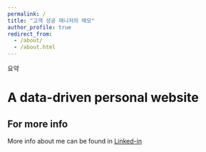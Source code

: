 ```yaml
---
permalink: /
title: "고객 성공 매니저의 메모"
author_profile: true
redirect_from: 
  - /about/
  - /about.html
---
```


요약

# A data-driven personal website

## For more info
More info about me can be found in [Linked-in](https://www.linkedin.com/in/unchae-jeong-a88149179/)
